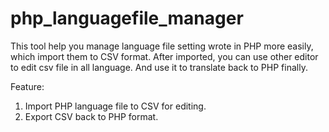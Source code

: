 # php_languagefile_manager
This tool help you manage language file setting wrote in PHP more easily, which import them to CSV format.
After imported, you can use other editor to edit csv file in all language. And use it to translate back to PHP finally.

Feature:
1. Import PHP language file to CSV for editing.
2. Export CSV back to PHP format. 
